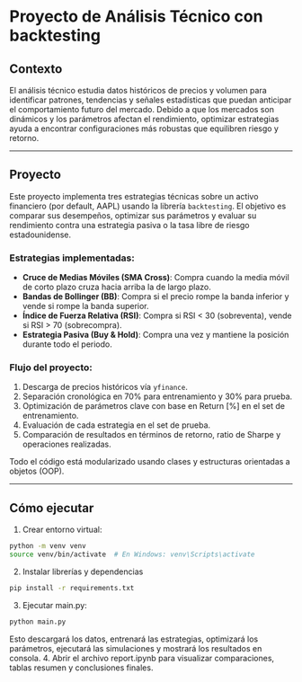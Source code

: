 # Proyecto de Análisis Técnico con backtesting

## Contexto

El análisis técnico estudia datos históricos de precios y volumen para identificar patrones, tendencias y señales estadísticas que puedan anticipar el comportamiento futuro del mercado. Debido a que los mercados son dinámicos y los parámetros afectan el rendimiento, optimizar estrategias ayuda a encontrar configuraciones más robustas que equilibren riesgo y retorno.

---

## Proyecto

Este proyecto implementa tres estrategias técnicas sobre un activo financiero (por default, AAPL) usando la librería `backtesting`. El objetivo es comparar sus desempeños, optimizar sus parámetros y evaluar su rendimiento contra una estrategia pasiva o la tasa libre de riesgo estadounidense.

### Estrategias implementadas:
- **Cruce de Medias Móviles (SMA Cross)**: Compra cuando la media móvil de corto plazo cruza hacia arriba la de largo plazo.
- **Bandas de Bollinger (BB)**: Compra si el precio rompe la banda inferior y vende si rompe la banda superior.
- **Índice de Fuerza Relativa (RSI)**: Compra si RSI < 30 (sobreventa), vende si RSI > 70 (sobrecompra).
- **Estrategia Pasiva (Buy & Hold)**: Compra una vez y mantiene la posición durante todo el periodo.

### Flujo del proyecto:
1. Descarga de precios históricos vía `yfinance`.
2. Separación cronológica en 70% para entrenamiento y 30% para prueba.
3. Optimización de parámetros clave con base en Return [%] en el set de entrenamiento.
4. Evaluación de cada estrategia en el set de prueba.
5. Comparación de resultados en términos de retorno, ratio de Sharpe y operaciones realizadas.

Todo el código está modularizado usando clases y estructuras orientadas a objetos (OOP).

---

## Cómo ejecutar

1. Crear entorno virtual:
```bash
python -m venv venv
source venv/bin/activate  # En Windows: venv\Scripts\activate
```

2. Instalar librerías y dependencias
```bash
pip install -r requirements.txt
```
3. Ejecutar main.py:
```bash
python main.py
```
Esto descargará los datos, entrenará las estrategias, optimizará los parámetros, ejecutará las simulaciones y mostrará los resultados en consola.
4. Abrir el archivo report.ipynb para visualizar comparaciones, tablas resumen y conclusiones finales.